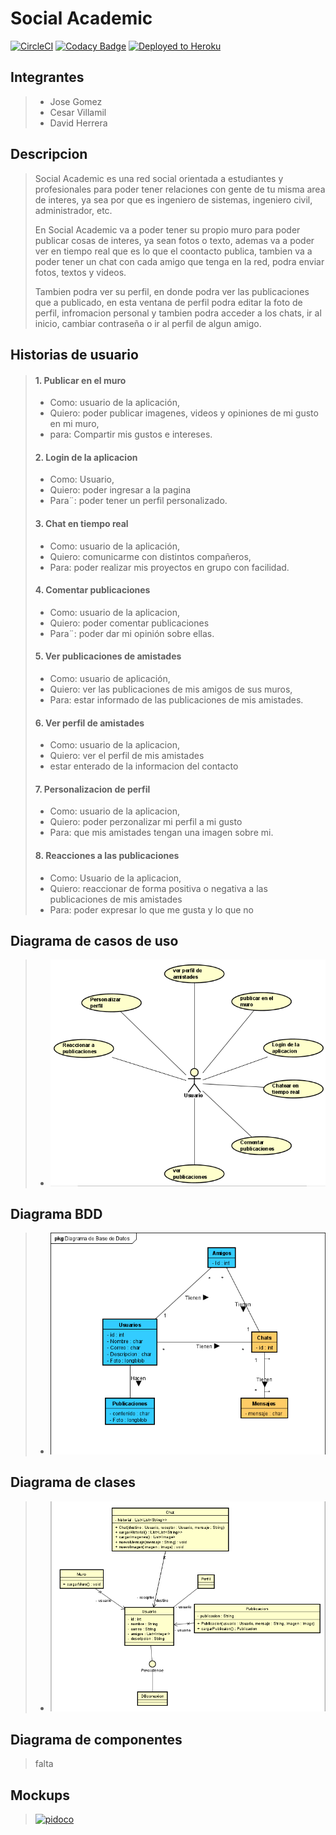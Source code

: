 # Social Academic
[![CircleCI](https://circleci.com/gh/Social-Academic/Proyecto-ARSW-2020-2.svg?style=svg)](https://circleci.com/gh/Social-Academic/Proyecto-ARSW-2020-2) 
[![Codacy Badge](https://app.codacy.com/project/badge/Grade/1eede3bb5bad418eb750f8d64b8743fd)](https://www.codacy.com/gh/Social-Academic/Proyecto-ARSW-2020-2?utm_source=github.com&amp;utm_medium=referral&amp;utm_content=Social-Academic/Proyecto-ARSW-2020-2&amp;utm_campaign=Badge_Grade)
[![Deployed to Heroku](https://www.herokucdn.com/deploy/button.png)](https://social-academic-2020.herokuapp.com/)


## Integrantes
> - Jose Gomez
> - Cesar Villamil
> - David Herrera 
>
## Descripcion

> Social Academic es una red social orientada a estudiantes y profesionales para poder tener relaciones con gente de tu misma area de interes, ya sea por que es ingeniero de sistemas, ingeniero civil, administrador, etc.
>
> En Social Academic va a poder tener su propio muro para poder publicar cosas de interes, ya sean fotos o texto, ademas va a poder ver en tiempo real que es lo que el coontacto publica, tambien va a poder tener un chat con cada amigo que tenga en la red, podra enviar fotos, textos y videos.
>
> Tambien podra ver su perfil, en donde podra ver las publicaciones que a publicado, en esta ventana de perfil podra editar la foto de perfil, infromacion personal y tambien podra acceder a los chats, ir al inicio, cambiar contraseña o ir al perfil de algun amigo.
>
## Historias de usuario 
> #### 1. Publicar en el muro
>   - Como: usuario de la aplicación,
>   - Quiero: poder publicar imagenes, videos y opiniones  de mi gusto en mi muro,
>   - para: Compartir mis gustos e intereses.
>
>#### 2. Login de la aplicacion
>   - Como: Usuario,
>   - Quiero: poder ingresar a la pagina
>   - Para¨: poder tener un perfil personalizado.
>
>#### 3. Chat en tiempo real 
>   - Como: usuario de la aplicación,
>   - Quiero: comunicarme con distintos compañeros,
>   - Para: poder realizar mis proyectos en grupo con facilidad.
>
>#### 4. Comentar publicaciones
>   - Como: usuario de la aplicacion,
>   - Quiero: poder comentar publicaciones 
>   - Para¨: poder dar mi opinión sobre ellas.
>
>#### 5. Ver publicaciones de amistades
>   - Como: usuario de aplicación,
>   - Quiero: ver las publicaciones de mis amigos de sus muros,
>   - Para: estar informado de las publicaciones de mis amistades.
>
>#### 6. Ver perfil de amistades
>   - Como: usuario de la aplicacion,
>   - Quiero: ver el perfil de mis amistades 
>   - estar enterado de la informacion del contacto 
>
>#### 7. Personalizacion de perfil
>   - Como: usuario de la aplicacion,
>   - Quiero: poder perzonalizar mi perfil a mi gusto
>   - Para: que mis amistades tengan una imagen sobre mi.
>
>#### 8. Reacciones a las publicaciones
>   - Como: Usuario de la aplicacion,
>   - Quiero: reaccionar de forma positiva o negativa a las publicaciones de mis amistades
>   - Para: poder expresar lo que me gusta y lo que no

## Diagrama de casos de uso
>   - ![](img/Casos%20de%20uso.png)
## Diagrama BDD
>   - ![](img/modelo%20bdd.png)

## Diagrama de clases
>   - ![](img/diagrama%20de%20clases.png)

## Diagrama de componentes 
> falta

## Mockups
>[![pidoco](https://pidoco.com/sites/all/themes/pidoco2011/images/logo.gif)](https://pidoco.com/rabbit/result/view/316672/page335562697/plain?invitation=6lZuLF9HbXn40TSgMoLrRIIHftfGuDtCi0eGbtOf)
